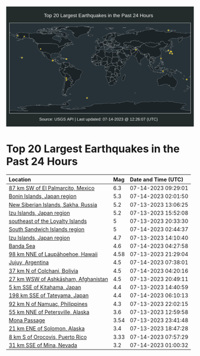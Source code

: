![Map](./map.png)

# Top 20 Largest Earthquakes in the Past 24 Hours

| Location | Mag | Date and Time (UTC) |
|:---|:---|:---|
| [87 km SW of El Palmarcito, Mexico](https://earthquake.usgs.gov/earthquakes/eventpage/us7000kfnc) | 6.3 | 07-14-2023 09:29:01 |
| [Bonin Islands, Japan region](https://earthquake.usgs.gov/earthquakes/eventpage/us7000kflx) | 5.3 | 07-14-2023 02:01:50 |
| [New Siberian Islands, Sakha, Russia](https://earthquake.usgs.gov/earthquakes/eventpage/us7000kffm) | 5.2 | 07-13-2023 13:06:25 |
| [Izu Islands, Japan region](https://earthquake.usgs.gov/earthquakes/eventpage/us7000kfhs) | 5.2 | 07-13-2023 15:52:08 |
| [southeast of the Loyalty Islands](https://earthquake.usgs.gov/earthquakes/eventpage/us7000kfjx) | 5 | 07-13-2023 20:33:30 |
| [South Sandwich Islands region](https://earthquake.usgs.gov/earthquakes/eventpage/us7000kfm6) | 5 | 07-14-2023 02:44:37 |
| [Izu Islands, Japan region](https://earthquake.usgs.gov/earthquakes/eventpage/us7000kfg1) | 4.7 | 07-13-2023 14:10:40 |
| [Banda Sea](https://earthquake.usgs.gov/earthquakes/eventpage/us7000kfmf) | 4.6 | 07-14-2023 04:27:58 |
| [98 km NNE of Laupāhoehoe, Hawaii](https://earthquake.usgs.gov/earthquakes/eventpage/hv73480807) | 4.58 | 07-13-2023 21:29:04 |
| [Jujuy, Argentina](https://earthquake.usgs.gov/earthquakes/eventpage/us7000kfn3) | 4.5 | 07-14-2023 07:38:01 |
| [37 km N of Colchani, Bolivia](https://earthquake.usgs.gov/earthquakes/eventpage/us7000kfme) | 4.5 | 07-14-2023 04:20:16 |
| [27 km WSW of Ashkāsham, Afghanistan](https://earthquake.usgs.gov/earthquakes/eventpage/us7000kfk0) | 4.5 | 07-13-2023 20:49:11 |
| [5 km SSE of Kitahama, Japan](https://earthquake.usgs.gov/earthquakes/eventpage/us7000kfg6) | 4.4 | 07-13-2023 14:40:59 |
| [198 km SSE of Tateyama, Japan](https://earthquake.usgs.gov/earthquakes/eventpage/us7000kfmv) | 4.4 | 07-14-2023 06:10:13 |
| [92 km N of Namuac, Philippines](https://earthquake.usgs.gov/earthquakes/eventpage/us7000kfkk) | 4.3 | 07-13-2023 22:02:15 |
| [55 km NNE of Petersville, Alaska](https://earthquake.usgs.gov/earthquakes/eventpage/ak0238x1rasm) | 3.6 | 07-13-2023 12:59:58 |
| [Mona Passage](https://earthquake.usgs.gov/earthquakes/eventpage/pr2023194008) | 3.54 | 07-13-2023 23:41:48 |
| [21 km ENE of Solomon, Alaska](https://earthquake.usgs.gov/earthquakes/eventpage/ak0238x599kt) | 3.4 | 07-13-2023 18:47:28 |
| [8 km S of Orocovis, Puerto Rico](https://earthquake.usgs.gov/earthquakes/eventpage/pr2023195000) | 3.33 | 07-14-2023 07:57:29 |
| [31 km SSE of Mina, Nevada](https://earthquake.usgs.gov/earthquakes/eventpage/nn00862577) | 3.2 | 07-14-2023 01:00:32 |
